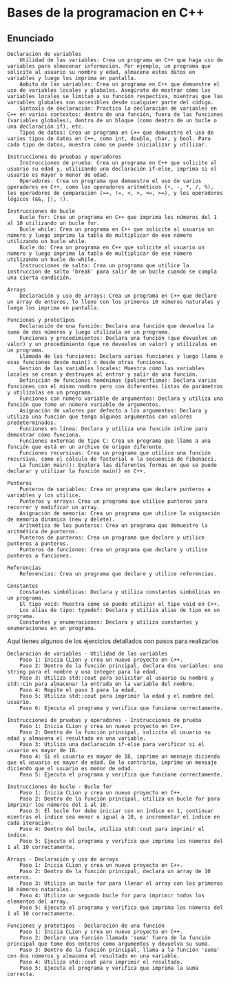 # Bases de la programacion en C++

## Enunciado

    Declaración de variables
        Utilidad de las variables: Crea un programa en C++ que haga uso de variables para almacenar información. Por ejemplo, un programa que solicite al usuario su nombre y edad, almacene estos datos en variables y luego los imprima en pantalla.
        Ámbito de las variables: Crea un programa en C++ que demuestre el uso de variables locales y globales. Asegúrate de mostrar cómo las variables locales se limitan a su función respectiva, mientras que las variables globales son accesibles desde cualquier parte del código.
        Sintaxis de declaración: Practica la declaración de variables en C++ en varios contextos: dentro de una función, fuera de las funciones (variables globales), dentro de un bloque (como dentro de un bucle o una declaración if), etc.
        Tipos de datos: Crea un programa en C++ que demuestre el uso de varios tipos de datos en C++, como int, double, char, y bool. Para cada tipo de datos, muestra cómo se puede inicializar y utilizar.

    Instrucciones de pruebas y operadores
        Instrucciones de prueba: Crea un programa en C++ que solicite al usuario su edad y, utilizando una declaración if-else, imprima si el usuario es mayor o menor de edad.
        Operadores: Crea un programa que demuestre el uso de varios operadores en C++, como los operadores aritméticos (+, -, *, /, %), los operadores de comparación (==, !=, <, >, <=, >=), y los operadores lógicos (&&, ||, !).

    Instrucciones de bucle
        Bucle for: Crea un programa en C++ que imprima los números del 1 al 10 utilizando un bucle for.
        Bucle while: Crea un programa en C++ que solicite al usuario un número y luego imprima la tabla de multiplicar de ese número utilizando un bucle while.
        Bucle do: Crea un programa en C++ que solicite al usuario un número y luego imprima la tabla de multiplicar de ese número utilizando un bucle do-while.
        Instrucciones de salto: Crea un programa que utilice la instrucción de salto 'break' para salir de un bucle cuando se cumpla una cierta condición.

    Arrays
        Declaración y uso de arrays: Crea un programa en C++ que declare un array de enteros, lo llene con los primeros 10 números naturales y luego los imprima en pantalla.

    Funciones y prototipos
        Declaración de una función: Declara una función que devuelva la suma de dos números y luego utilízala en un programa.
        Funciones y procedimientos: Declara una función (que devuelve un valor) y un procedimiento (que no devuelve un valor) y utilízalos en un programa.
        Llamada de las funciones: Declara varias funciones y luego llama a esas funciones desde main() o desde otras funciones.
        Gestión de las variables locales: Muestra cómo las variables locales se crean y destruyen al entrar y salir de una función.
        Definición de funciones homónimas (polimorfismo): Declara varias funciones con el mismo nombre pero con diferentes listas de parámetros y utilízalas en un programa.
        Funciones con número variable de argumentos: Declara y utiliza una función que tome un número variable de argumentos.
        Asignación de valores por defecto a los argumentos: Declara y utiliza una función que tenga algunos argumentos con valores predeterminados.
        Funciones en línea: Declara y utiliza una función inline para demostrar cómo funciona.
        Funciones externas de tipo C: Crea un programa que llame a una función que está en un archivo de origen diferente.
        Funciones recursivas: Crea un programa que utilice una función recursiva, como el cálculo de factorial o la secuencia de Fibonacci.
        La función main(): Explora las diferentes formas en que se puede declarar y utilizar la función main() en C++.

    Punteros
        Punteros de variables: Crea un programa que declare punteros a variables y los utilice.
        Punteros y arrays: Crea un programa que utilice punteros para recorrer y modificar un array.
        Asignación de memoria: Crea un programa que utilice la asignación de memoria dinámica (new y delete).
        Aritmética de los punteros: Crea un programa que demuestre la aritmética de punteros.
        Punteros de punteros: Crea un programa que declare y utilice punteros a punteros.
        Punteros de funciones: Crea un programa que declare y utilice punteros a funciones.

    Referencias
        Referencias: Crea un programa que declare y utilice referencias.

    Constantes
        Constantes simbólicas: Declara y utiliza constantes simbólicas en un programa.
        El tipo void: Muestra cómo se puede utilizar el tipo void en C++.
        Los alias de tipo: typedef: Declara y utiliza alias de tipo en un programa.
        Constantes y enumeraciones: Declara y utiliza constantes y enumeraciones en un programa.

Aquí tienes algunos de los ejercicios detallados con pasos para realizarlos

    Declaración de variables - Utilidad de las variables
        Paso 1: Inicia CLion y crea un nuevo proyecto en C++.
        Paso 2: Dentro de la función principal, declara dos variables: una string para el nombre y una integer para la edad.
        Paso 3: Utiliza std::cout para solicitar al usuario su nombre y std::cin para almacenar la entrada en la variable del nombre.
        Paso 4: Repite el paso 3 para la edad.
        Paso 5: Utiliza std::cout para imprimir la edad y el nombre del usuario.
        Paso 6: Ejecuta el programa y verifica que funcione correctamente.

    Instrucciones de pruebas y operadores - Instrucciones de prueba
        Paso 1: Inicia CLion y crea un nuevo proyecto en C++.
        Paso 2: Dentro de la función principal, solicita al usuario su edad y almacena el resultado en una variable.
        Paso 3: Utiliza una declaración if-else para verificar si el usuario es mayor de 18.
        Paso 4: Si el usuario es mayor de 18, imprime un mensaje diciendo que el usuario es mayor de edad. De lo contrario, imprime un mensaje diciendo que el usuario es menor de edad.
        Paso 5: Ejecuta el programa y verifica que funcione correctamente.

    Instrucciones de bucle - Bucle for
        Paso 1: Inicia CLion y crea un nuevo proyecto en C++.
        Paso 2: Dentro de la función principal, utiliza un bucle for para imprimir los números del 1 al 10.
        Paso 3: El bucle for debe iniciar con un índice en 1, continuar mientras el índice sea menor o igual a 10, e incrementar el índice en cada iteración.
        Paso 4: Dentro del bucle, utiliza std::cout para imprimir el índice.
        Paso 5: Ejecuta el programa y verifica que imprima los números del 1 al 10 correctamente.

    Arrays - Declaración y uso de arrays
        Paso 1: Inicia CLion y crea un nuevo proyecto en C++.
        Paso 2: Dentro de la función principal, declara un array de 10 enteros.
        Paso 3: Utiliza un bucle for para llenar el array con los primeros 10 números naturales.
        Paso 4: Utiliza un segundo bucle for para imprimir todos los elementos del array.
        Paso 5: Ejecuta el programa y verifica que imprima los números del 1 al 10 correctamente.

    Funciones y prototipos - Declaración de una función
        Paso 1: Inicia CLion y crea un nuevo proyecto en C++.
        Paso 2: Declara una función llamada 'suma' fuera de la función principal que tome dos enteros como argumentos y devuelva su suma.
        Paso 3: Dentro de la función principal, llama a la función 'suma' con dos números y almacena el resultado en una variable.
        Paso 4: Utiliza std::cout para imprimir el resultado.
        Paso 5: Ejecuta el programa y verifica que imprima la suma correcta.
